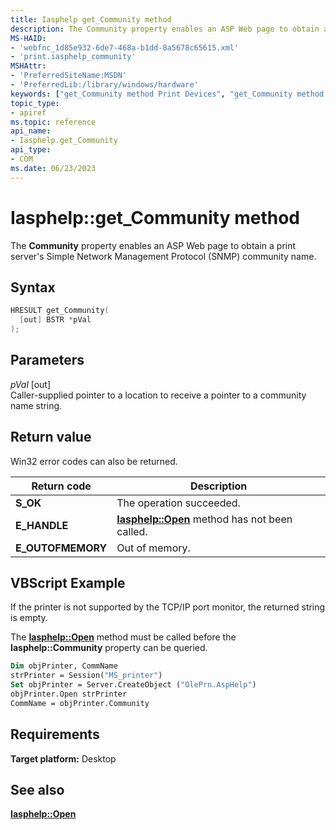 ```yaml
---
title: Iasphelp get_Community method
description: The Community property enables an ASP Web page to obtain a print server's Simple Network Management Protocol (SNMP) community name.
MS-HAID:
- 'webfnc_1d85e932-6de7-468a-b1dd-8a5678c65615.xml'
- 'print.iasphelp_community'
MSHAttr:
- 'PreferredSiteName:MSDN'
- 'PreferredLib:/library/windows/hardware'
keywords: ["get_Community method Print Devices", "get_Community method Print Devices , Iasphelp interface", "Iasphelp interface Print Devices , get_Community method"]
topic_type:
- apiref
ms.topic: reference
api_name:
- Iasphelp.get_Community
api_type:
- COM
ms.date: 06/23/2023
---
```


# Iasphelp::get_Community method

The **Community** property enables an ASP Web page to obtain a print server's Simple Network Management Protocol (SNMP) community name.

## Syntax

```cpp
HRESULT get_Community(
  [out] BSTR *pVal
);
```

## Parameters

*pVal* \[out\]  
Caller-supplied pointer to a location to receive a pointer to a community name string.

## Return value

Win32 error codes can also be returned.

| Return code | Description |
|--|--|
| **S_OK** | The operation succeeded. |
| **E_HANDLE** | [**Iasphelp::Open**](iasphelp-open.md) method has not been called. |
| **E_OUTOFMEMORY** | Out of memory. |

## VBScript Example

If the printer is not supported by the TCP/IP port monitor, the returned string is empty.

The [**Iasphelp::Open**](iasphelp-open.md) method must be called before the **Iasphelp::Community** property can be queried.

```vb
Dim objPrinter, CommName
strPrinter = Session("MS_printer")
Set objPrinter = Server.CreateObject ("OlePrn.AspHelp")
objPrinter.Open strPrinter
CommName = objPrinter.Community
```

## Requirements

**Target platform:** Desktop

## See also

[**Iasphelp::Open**](iasphelp-open.md)

